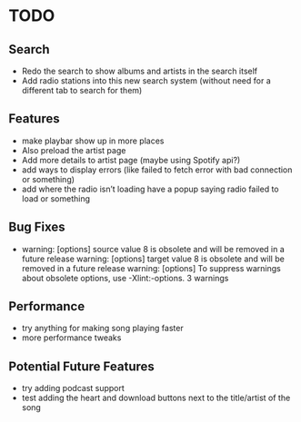 # TODO

## Search
- Redo the search to show albums and artists in the search itself
- Add radio stations into this new search system (without need for a different tab to search for them)

## Features
- make playbar show up in more places
- Also preload the artist page
- Add more details to artist page (maybe using Spotify api?)
- add ways to display errors (like failed to fetch error with bad connection or something)
- add where the radio isn’t loading have a popup saying radio failed to load or something

## Bug Fixes
- warning: [options] source value 8 is obsolete and will be removed in a future release
warning: [options] target value 8 is obsolete and will be removed in a future release
warning: [options] To suppress warnings about obsolete options, use -Xlint:-options.
3 warnings

## Performance
- try anything for making song playing faster
- more performance tweaks

## Potential Future Features
- try adding podcast support
- test adding the heart and download buttons next to the title/artist of the song